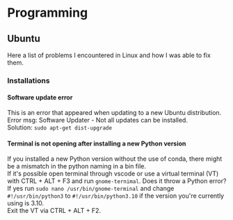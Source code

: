 # Programming
## Ubuntu
Here a list of problems I encountered in Linux and how I was able to fix them.

### Installations
#### Software update error
This is an error that appeared when updating to a new Ubuntu distribution.
Error msg: Software Updater - Not all updates can be installed.   
Solution: `sudo apt-get dist-upgrade`

#### Terminal is not opening after installing a new Python version
If you installed a new Python version without the use of conda, there might be a mismatch in the python naming in a bin file.   
If it's possible open terminal through vscode or use a virtual terminal (VT) with CTRL + ALT + F3 and run `gnome-ternimal`.
Does it throw a Python error? If yes run `sudo nano /usr/bin/gnome-terminal` and change `#!/usr/bin/python3` to `#!/usr/bin/python3.10` if the version you're currently using is 3.10.  
Exit the VT via CTRL + ALT + F2.